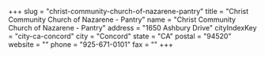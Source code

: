 +++
slug = "christ-community-church-of-nazarene-pantry"
title = "Christ Community Church of Nazarene - Pantry"
name = "Christ Community Church of Nazarene - Pantry"
address = "1650 Ashbury Drive"
cityIndexKey = "city-ca-concord"
city = "Concord"
state = "CA"
postal = "94520"
website = ""
phone = "925-671-0101"
fax = ""
+++
